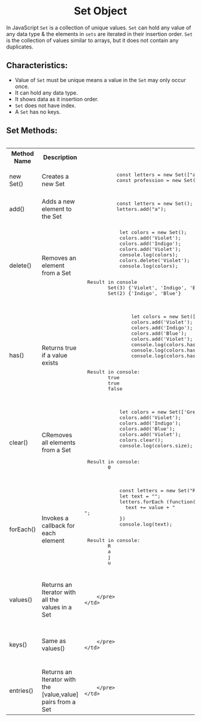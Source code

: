<h1 align="center">Set Object</h1>

In JavaScript `Set` is a collection of unique values. `Set` can hold any value of any data type & the elements in `sets` are iterated in their insertion order. `Set` is the collection of values similar to arrays, but it does not contain any duplicates.

## Characteristics:
- Value of `Set` must be unique means a value in the `Set` may only occur once. 
- It can hold any data type.
- It shows data as it insertion order.
- `Set` does not have index.
- A `Set` has no keys.

## Set Methods:
<table align="left" width="100%">
<tr>
    <th>Method Name</th>
    <th>Description</th>
    <th>Example</th>
</tr>
<tr>
  <td>new Set()</td>
  <td>Creates a new Set</td>
  <td>
        <pre lang="Javascript">
           const letters = new Set(["a","b","c"]);
           const profession = new Set("bookkeepers");
        </pre>
    </td>
</tr>
<tr>
    <td>add()</td>
    <td>Adds a new element to the Set</td>
    <td>
        <pre lang="Javascript">
           const letters = new Set();           
           letters.add("a");
        </pre>
    </td>
</tr>
<tr>
    <td>delete()</td>
    <td>Removes an element from a Set</td>
    <td>
        <pre lang="Javascript">
            let colors = new Set();  
            colors.add('Violet');  
            colors.add('Indigo');  
            colors.add('Violet');  
            console.log(colors);
            colors.delete('Violet');   
            console.log(colors);
        </pre>
        <pre lang="Javascript"> Result in console
        Set(3) {'Violet', 'Indigo', 'Blue'}
        Set(2) {'Indigo', 'Blue'}
        </pre>        
    </td>
</tr>
<tr>
    <td>has()</td>
    <td>Returns true if a value exists</td>
    <td>
        <pre lang="Javascript">
                let colors = new Set(['Green', 'Red', 'Orange', 'Yellow', 'Red']);  
                colors.add('Violet');  
                colors.add('Indigo');  
                colors.add('Blue');  
                colors.add('Violet');  
                console.log(colors.has('Indigo'));  
                console.log(colors.has('Violet'));  
                console.log(colors.has('Cyan')); 
        </pre>
        <pre lang="Javascript"> Result in console:
        true
        true
        false
        </pre>  
    </td>
</tr>
<tr>
    <td>clear()</td>
    <td>CRemoves all elements from a Set</td>
    <td>
        <pre lang="Javascript">
            let colors = new Set(['Green', 'Red', 'Orange', 'Yellow', 'Red']);  
            colors.add('Violet');  
            colors.add('Indigo');  
            colors.add('Blue');  
            colors.add('Violet');  
            colors.clear();
            console.log(colors.size);
        </pre>
        <pre lang="Javascript"> Result in console:        
        0
        </pre> 
    </td>
</tr>
  <tr>
      <td>forEach()</td>
      <td>Invokes a callback for each element</td>
      <td>
        <pre lang="Javascript">
            const letters = new Set("Raju");
            let text = "";
            letters.forEach (function(value) {
              text += value + "<br>";
            })
            console.log(text);
        </pre>
        <pre lang="Javascript"> Result in console:        
        R
        a
        j
        u
        </pre> 
     </td>
</tr>
  <tr>
      <td>values()</td>
      <td>Returns an Iterator with all the values in a Set</td>
      <td>
        <pre lang="Javascript">

        </pre>
    </td>
</tr>
  <tr>
      <td>keys()</td>
      <td>Same as values()</td>
      <td>
        <pre lang="Javascript">

        </pre>
    </td>
</tr>
<tr>
    <td>entries()</td>
    <td>Returns an Iterator with the [value,value] pairs from a Set</td>
    <td>
        <pre lang="Javascript">

        </pre>
    </td>
</tr>
